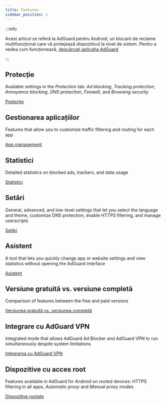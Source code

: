 ```yaml
---
title: Features
sidebar_position: 1
---
```


:::info

Acest articol se referă la AdGuard pentru Android, un blocant de reclame multifuncțional care vă protejează dispozitivul la nivel de sistem. Pentru a vedea cum funcționează, [descărcați aplicația AdGuard](https://agrd.io/download-kb-adblock)

:::

## Protecție

Available settings in the _Protection_ tab: _Ad blocking_, _Tracking protection_, _Annoyance blocking_, _DNS protection_, _Firewall_, and _Browsing security_

[Protecție](/adguard-for-android/features/protection/protection.md)

## Gestionarea aplicațiilor

Features that allow you to customize traffic filtering and routing for each app

[App management](/adguard-for-android/features/app-management.md)

## Statistici

Detailed statistics on blocked ads, trackers, and data usage

[Statistici](/adguard-for-android/features/statistics.md)

## Setări

General, advanced, and low-level settings that let you select the language and theme, customize DNS protection, enable HTTPS filtering, and manage userscripts

[Setări](/adguard-for-android/features/settings.md)

## Asistent

A tool that lets you quickly change app or website settings and view statistics without opening the AdGuard interface

[Asistent](/adguard-for-android/features/assistant.md)

## Versiune gratuită vs. versiune completă

Comparison of features between the free and paid versions

[Versiunea gratuită vs. versiunea completă](/adguard-for-android/features/free-vs-full.mdx)

## Integrare cu AdGuard VPN

Integrated mode that allows AdGuard Ad Blocker and AdGuard VPN to run simultaneously despite system limitations

[Integrarea cu AdGuard VPN](/adguard-for-android/features/integration-with-vpn.md)

## Dispozitive cu acces root

Features available in AdGuard for Android on rooted devices: HTTPS filtering in all apps, _Automatic proxy_ and _Manual proxy_ modes

[Dispozitive rootate](/adguard-for-android/features/rooted.md)
